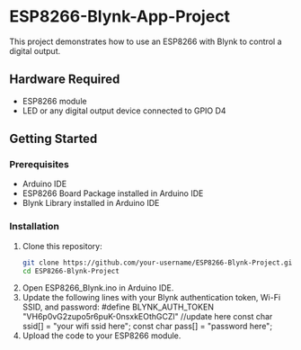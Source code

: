 # ESP8266-Blynk-App-Project

This project demonstrates how to use an ESP8266 with Blynk to control a digital output.

## Hardware Required
- ESP8266 module
- LED or any digital output device connected to GPIO D4

## Getting Started

### Prerequisites
- Arduino IDE
- ESP8266 Board Package installed in Arduino IDE
- Blynk Library installed in Arduino IDE

### Installation
1. Clone this repository:
   ```sh
   git clone https://github.com/your-username/ESP8266-Blynk-Project.git
   cd ESP8266-Blynk-Project
2. Open ESP8266_Blynk.ino in Arduino IDE.
3. Update the following lines with your Blynk authentication token, Wi-Fi SSID, and password:
#define BLYNK_AUTH_TOKEN "VH6p0vG2zupo5r6puK-0nsxkEOthGCZl" //update here
const char ssid[] = "your wifi ssid here";
const char pass[] = "password here";
4. Upload the code to your ESP8266 module.

